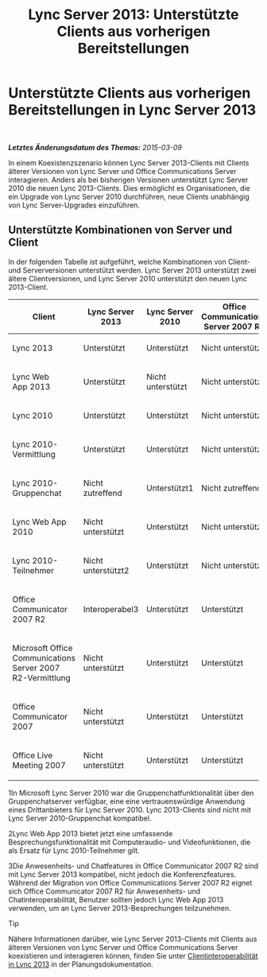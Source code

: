 ﻿---
title: 'Lync Server 2013: Unterstützte Clients aus vorherigen Bereitstellungen'
TOCTitle: Unterstützte Clients aus vorherigen Bereitstellungen
ms:assetid: 69d427f8-57a5-4244-b2ed-f2eb7600285e
ms:mtpsurl: https://technet.microsoft.com/de-de/library/Gg398499(v=OCS.15)
ms:contentKeyID: 49294288
ms.date: 05/19/2016
mtps_version: v=OCS.15
ms.translationtype: HT
---

# Unterstützte Clients aus vorherigen Bereitstellungen in Lync Server 2013

 

_**Letztes Änderungsdatum des Themas:** 2015-03-09_

In einem Koexistenzszenario können Lync Server 2013-Clients mit Clients älterer Versionen von Lync Server und Office Communications Server interagieren. Anders als bei bisherigen Versionen unterstützt Lync Server 2010 die neuen Lync 2013-Clients. Dies ermöglicht es Organisationen, die ein Upgrade von Lync Server 2010 durchführen, neue Clients unabhängig von Lync Server-Upgrades einzuführen.

## Unterstützte Kombinationen von Server und Client

In der folgenden Tabelle ist aufgeführt, welche Kombinationen von Client- und Serverversionen unterstützt werden. Lync Server 2013 unterstützt zwei ältere Clientversionen, und Lync Server 2010 unterstützt den neuen Lync 2013-Client.


<table>
<colgroup>
<col style="width: 25%" />
<col style="width: 25%" />
<col style="width: 25%" />
<col style="width: 25%" />
</colgroup>
<thead>
<tr class="header">
<th>Client</th>
<th>Lync Server 2013</th>
<th>Lync Server 2010</th>
<th>Office Communications Server 2007 R2</th>
</tr>
</thead>
<tbody>
<tr class="odd">
<td><p>Lync 2013</p></td>
<td><p>Unterstützt</p></td>
<td><p>Unterstützt</p></td>
<td><p>Nicht unterstützt</p></td>
</tr>
<tr class="even">
<td><p>Lync Web App 2013</p></td>
<td><p>Unterstützt</p></td>
<td><p>Nicht unterstützt</p></td>
<td><p>Nicht unterstützt</p></td>
</tr>
<tr class="odd">
<td><p>Lync 2010</p></td>
<td><p>Unterstützt</p></td>
<td><p>Unterstützt</p></td>
<td><p>Nicht unterstützt</p></td>
</tr>
<tr class="even">
<td><p>Lync 2010-Vermittlung</p></td>
<td><p>Unterstützt</p></td>
<td><p>Unterstützt</p></td>
<td><p>Nicht unterstützt</p></td>
</tr>
<tr class="odd">
<td><p>Lync 2010-Gruppenchat</p></td>
<td><p>Nicht zutreffend</p></td>
<td><p>Unterstützt1</p></td>
<td><p>Nicht zutreffend</p></td>
</tr>
<tr class="even">
<td><p>Lync Web App 2010</p></td>
<td><p>Nicht unterstützt</p></td>
<td><p>Unterstützt</p></td>
<td><p>Nicht unterstützt</p></td>
</tr>
<tr class="odd">
<td><p>Lync 2010-Teilnehmer</p></td>
<td><p>Nicht unterstützt2</p></td>
<td><p>Unterstützt</p></td>
<td><p>Nicht unterstützt</p></td>
</tr>
<tr class="even">
<td><p>Office Communicator 2007 R2</p></td>
<td><p>Interoperabel3</p></td>
<td><p>Unterstützt</p></td>
<td><p>Unterstützt</p></td>
</tr>
<tr class="odd">
<td><p>Microsoft Office Communications Server 2007 R2-Vermittlung</p></td>
<td><p>Nicht unterstützt</p></td>
<td><p>Unterstützt</p></td>
<td><p>Unterstützt</p></td>
</tr>
<tr class="even">
<td><p>Office Communicator 2007</p></td>
<td><p>Nicht unterstützt</p></td>
<td><p>Unterstützt</p></td>
<td><p>Unterstützt</p></td>
</tr>
<tr class="odd">
<td><p>Office Live Meeting 2007</p></td>
<td><p>Nicht unterstützt</p></td>
<td><p>Unterstützt</p></td>
<td><p>Unterstützt</p></td>
</tr>
</tbody>
</table>


1In Microsoft Lync Server 2010 war die Gruppenchatfunktionalität über den Gruppenchatserver verfügbar, eine eine vertrauenswürdige Anwendung eines Drittanbieters für Lync Server 2010. Lync 2013-Clients sind nicht mit Lync Server 2010-Gruppenchat kompatibel.

2Lync Web App 2013 bietet jetzt eine umfassende Besprechungsfunktionalität mit Computeraudio- und Videofunktionen, die als Ersatz für Lync 2010-Teilnehmer gilt.

3Die Anwesenheits- und Chatfeatures in Office Communicator 2007 R2 sind mit Lync Server 2013 kompatibel, nicht jedoch die Konferenzfeatures. Während der Migration von Office Communications Server 2007 R2 eignet sich Office Communicator 2007 R2 für Anwesenheits- und Chatinteroperabilität, Benutzer sollten jedoch Lync Web App 2013 verwenden, um an Lync Server 2013-Besprechungen teilzunehmen.


> [!TIP]
> Nähere Informationen darüber, wie Lync Server 2013-Clients mit Clients aus älteren Versionen von Lync Server und Office Communications Server koexistieren und interagieren können, finden Sie unter <A href="lync-server-2013-client-interoperability-in-lync-2013.md">Clientinteroperabilität in Lync 2013</A> in der Planungsdokumentation.


